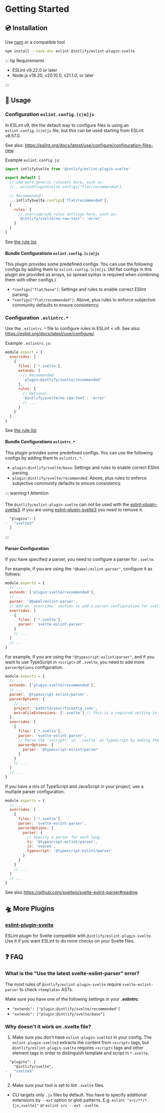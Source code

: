 # Getting Started

## :cd: Installation

Use [npm](https://www.npmjs.com/) or a compatible tool.

```sh
npm install --save-dev eslint @intlify/eslint-plugin-svelte
```

::: tip Requirements

- ESLint v9.22.0 or later
- Node.js v18.20, v20.10.0, v21.1.0, or later

:::

## :rocket: Usage

### Configuration `eslint.config.[c|m]js`

In ESLint v9, the the default way to configure files is using an `eslint.config.[c|m]js` file, but this can be used starting from ESLint v8.57.0.

See also: https://eslint.org/docs/latest/use/configure/configuration-files-new.

Example `eslint.config.js`:

```js
import intlifySvelte from '@intlify/eslint-plugin-svelte'

export default [
  // add more generic rulesets here, such as:
  //...eslintPluginSvelte.configs["flat/recommended"],

  // Recommended
  ...intlifySvelte.configs['flat/recommended'],
  {
    rules: {
      // override/add rules settings here, such as:
      '@intlify/svelte/no-raw-text': 'error'
    }
  }
]
```

See [the rule list](./rules/README.md)

#### Bundle Configurations `eslint.config.[c|m]js`

This plugin provides some predefined configs. You can use the following configs by adding them to `eslint.config.[c|m]js`. (All flat configs in this plugin are provided as arrays, so spread syntax is required when combining them with other configs.)

- `*configs["flat/base"]`: Settings and rules to enable correct ESlint parsing.
- `*configs["flat/recommended"]`: Above, plus rules to enforce subjective community defaults to ensure consistency.

### Configuration `.eslintrc.*`

Use the `.eslintrc.*` file to configure rules in ESLint < v9. See also:
https://eslint.org/docs/latest/use/configure/.

Example `.eslintrc.js`:

```js
module.export = {
  overrides: [
    {
      files: ['*.svelte'],
      extends: [
        // Recommended
        'plugin:@intlify/svelte/recommended'
      ],
      rules: {
        // Optional.
        '@intlify/svelte/no-raw-text': 'error'
        // ...
      }
    }
  ]
}
```

See [the rule list](./rules/README.md)

#### Bundle Configurations `eslintrc.*`

This plugin provides some predefined configs. You can use the following configs by adding them to `eslintrc.*`.

- `plugin:@intlify/svelte/base`: Settings and rules to enable correct ESlint parsing.
- `plugin:@intlify/svelte/recommended`: Above, plus rules to enforce subjective community defaults to ensure consistency.

::: warning ❗ Attention

The `@intlify/eslint-plugin-svelte` can not be used with the [eslint-plugin-svelte3].
If you are using [eslint-plugin-svelte3] you need to remove it.

```diff
  "plugins": [
-   "svelte3"
  ]
```

:::

[eslint-plugin-svelte3]: https://github.com/sveltejs/eslint-plugin-svelte3

#### Parser Configuration

If you have specified a parser, you need to configure a parser for `.svelte`.

For example, if you are using the `"@babel/eslint-parser"`, configure it as follows:

```js
module.exports = {
  // ...
  extends: ['plugin:svelte/recommended'],
  // ...
  parser: '@babel/eslint-parser',
  // Add an `overrides` section to add a parser configuration for svelte.
  overrides: [
    {
      files: ['*.svelte'],
      parser: 'svelte-eslint-parser'
    }
    // ...
  ]
  // ...
}
```

For example, if you are using the `"@typescript-eslint/parser"`, and if you want to use TypeScript in `<script>` of `.svelte`, you need to add more `parserOptions` configuration.

```js
module.exports = {
  // ...
  extends: ['plugin:svelte/recommended'],
  // ...
  parser: '@typescript-eslint/parser',
  parserOptions: {
    // ...
    project: 'path/to/your/tsconfig.json',
    extraFileExtensions: ['.svelte'] // This is a required setting in `@typescript-eslint/parser` v4.24.0.
  },
  overrides: [
    {
      files: ['*.svelte'],
      parser: 'svelte-eslint-parser',
      // Parse the `<script>` in `.svelte` as TypeScript by adding the following configuration.
      parserOptions: {
        parser: '@typescript-eslint/parser'
      }
    }
    // ...
  ]
  // ...
}
```

If you have a mix of TypeScript and JavaScript in your project, use a multiple parser configuration.

```js
module.exports = {
  // ...
  overrides: [
    {
      files: ['*.svelte'],
      parser: 'svelte-eslint-parser',
      parserOptions: {
        parser: {
          // Specify a parser for each lang.
          ts: '@typescript-eslint/parser',
          js: 'espree',
          typescript: '@typescript-eslint/parser'
        }
      }
    }
    // ...
  ]
  // ...
}
```

See also <https://github.com/sveltejs/svelte-eslint-parser#readme>.

## 🛸 More Plugins

### [eslint-plugin-svelte](https://sveltejs.github.io/eslint-plugin-svelte/)

ESLint plugin for Svelte compatible with `@intlify/eslint-plugin-svelte`.
Use it if you want ESLint to do more checks on your Svelte files.

## :question: FAQ

### What is the "Use the latest svelte-eslint-parser" error?

The most rules of `@intlify/eslint-plugin-svelte` require `svelte-eslint-parser` to check `<template>` ASTs.

Make sure you have one of the following settings in your **.eslintrc**:

- `"extends": ["plugin:@intlify/svelte/recommended"]`
- `"extends": ["plugin:@intlify/svelte/base"]`

<!-- See also: "[Use together with custom parsers](#use-together-with-custom-parsers)" section. -->

### Why doesn't it work on .svelte file?

1. Make sure you don't have `eslint-plugin-svelte3` in your config. The `eslint-plugin-svelte3` extracts the content from `<script>` tags, but `@intlify/eslint-plugin-svelte` requires `<script>` tags and other element tags in order to distinguish template and script in `*.svelte`.

```diff
  "plugins": [
    "@intlify/svelte",
-   "svelte3"
  ]
```

2. Make sure your tool is set to lint `.svelte` files.

- CLI targets only `.js` files by default. You have to specify additional extensions by `--ext` option or glob patterns. E.g. `eslint "src/**/*.{js,svelte}"` or `eslint src --ext .svelte`.
